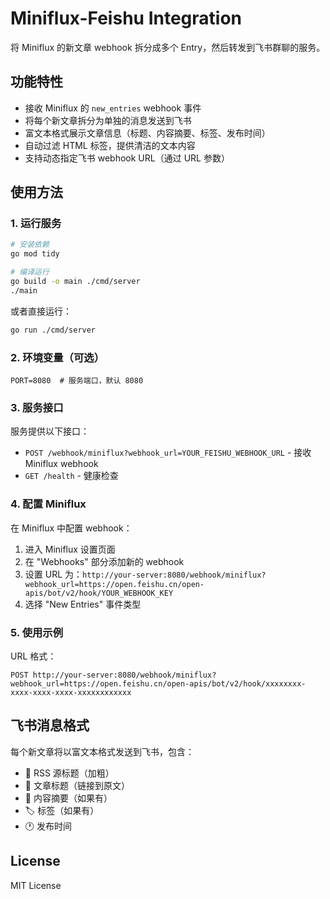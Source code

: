 # Miniflux-Feishu Integration

将 Miniflux 的新文章 webhook 拆分成多个 Entry，然后转发到飞书群聊的服务。

## 功能特性

- 接收 Miniflux 的 `new_entries` webhook 事件
- 将每个新文章拆分为单独的消息发送到飞书
- 富文本格式展示文章信息（标题、内容摘要、标签、发布时间）
- 自动过滤 HTML 标签，提供清洁的文本内容
- 支持动态指定飞书 webhook URL（通过 URL 参数）

## 使用方法

### 1. 运行服务

```bash
# 安装依赖
go mod tidy

# 编译运行
go build -o main ./cmd/server
./main
```

或者直接运行：

```bash
go run ./cmd/server
```

### 2. 环境变量（可选）

```env
PORT=8080  # 服务端口，默认 8080
```

### 3. 服务接口

服务提供以下接口：

- `POST /webhook/miniflux?webhook_url=YOUR_FEISHU_WEBHOOK_URL` - 接收 Miniflux webhook
- `GET /health` - 健康检查

### 4. 配置 Miniflux

在 Miniflux 中配置 webhook：

1. 进入 Miniflux 设置页面
2. 在 "Webhooks" 部分添加新的 webhook
3. 设置 URL 为：`http://your-server:8080/webhook/miniflux?webhook_url=https://open.feishu.cn/open-apis/bot/v2/hook/YOUR_WEBHOOK_KEY`
4. 选择 "New Entries" 事件类型

### 5. 使用示例

URL 格式：
```
POST http://your-server:8080/webhook/miniflux?webhook_url=https://open.feishu.cn/open-apis/bot/v2/hook/xxxxxxxx-xxxx-xxxx-xxxx-xxxxxxxxxxxx
```


## 飞书消息格式

每个新文章将以富文本格式发送到飞书，包含：

- 📰 RSS 源标题（加粗）
- 🔗 文章标题（链接到原文）
- 📄 内容摘要（如果有）
- 🏷️ 标签（如果有）
- 🕐 发布时间

## License

MIT License
